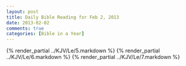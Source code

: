 ```yaml
---
layout: post
title: Daily Bible Reading for Feb 2, 2013
date: 2013-02-02
comments: true
categories: [Bible in a Year]
---
```

{% render_partial ../KJV/Le/5.markdown %}
{% render_partial ../KJV/Le/6.markdown %}
{% render_partial ../KJV/Le/7.markdown %}
